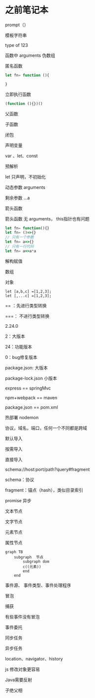 # 之前笔记本

 prompt（）

模板字符串

type of  123

函数中 arguments 伪数组

匿名函数

```javascript
let fn= function (){

}
```

立即执行函数

```javascript
(function (){})()
```



父函数

子函数

闭包

声明变量

var  、let、const



预解析

let  只声明，不初始化

动态参数  arguments

剩余参数   ...a



箭头函数

箭头函数 无 arguments， this指针也有问题

```javascript
let fn= function(){}
let fn= ()=>{}
// 只有一个参数 
let fn= a=>{}
// 只有一行代码
let fn= a=>a*a
```

解构赋值

数组

对象

```
let [a,b,c] =[1,2,3];
let [,...c] =[1,2,3];
```



== ：先进行类型转换

===： 不进行类型转换



2.24.0

2：大版本

24：功能版本

0：bug修复版本



package.json: 大版本

package-lock.json 小版本



express == springMvc

npm+webpack == maven

package.json == pom.xml



热部署  nodemon



协议，域名，端口，任何一个不同都是跨域



默认导入

按需导入

直接导入



schema://host:port/path?query#fragment

schema：协议

fragment：锚点（hash），类似目录索引



promise  异步

文本节点

文字节点

元素节点

属性节点



```mermaid
graph TB
    subgraph  节点
        subgraph dom
        c((元素))
        end
    end

```

事件源、 事件类型、事件处理程序

冒泡

捕获

有些事件没有冒泡



事件委托

同步任务

异步任务



location、navigator、history



js 修改对象更容易

Java需要反射



子绝父相





